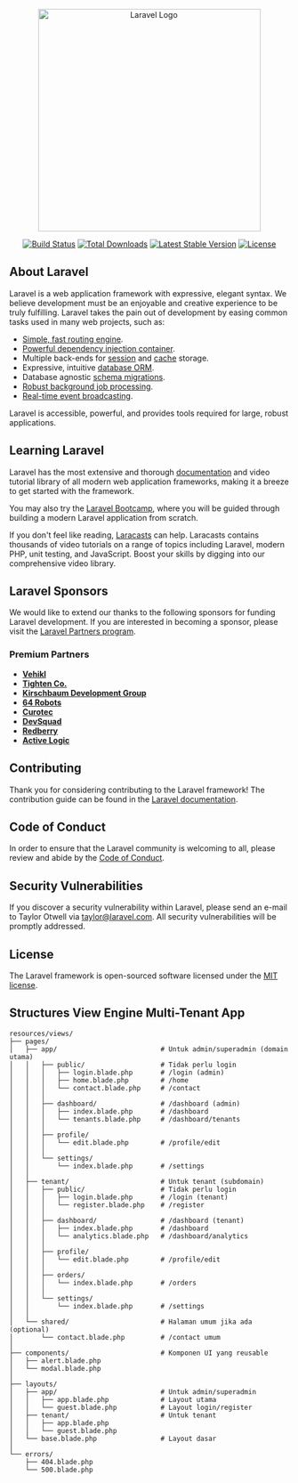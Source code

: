<p align="center"><a href="https://laravel.com" target="_blank"><img src="https://raw.githubusercontent.com/laravel/art/master/logo-lockup/5%20SVG/2%20CMYK/1%20Full%20Color/laravel-logolockup-cmyk-red.svg" width="400" alt="Laravel Logo"></a></p>

<p align="center">
<a href="https://github.com/laravel/framework/actions"><img src="https://github.com/laravel/framework/workflows/tests/badge.svg" alt="Build Status"></a>
<a href="https://packagist.org/packages/laravel/framework"><img src="https://img.shields.io/packagist/dt/laravel/framework" alt="Total Downloads"></a>
<a href="https://packagist.org/packages/laravel/framework"><img src="https://img.shields.io/packagist/v/laravel/framework" alt="Latest Stable Version"></a>
<a href="https://packagist.org/packages/laravel/framework"><img src="https://img.shields.io/packagist/l/laravel/framework" alt="License"></a>
</p>

## About Laravel

Laravel is a web application framework with expressive, elegant syntax. We believe development must be an enjoyable and creative experience to be truly fulfilling. Laravel takes the pain out of development by easing common tasks used in many web projects, such as:

- [Simple, fast routing engine](https://laravel.com/docs/routing).
- [Powerful dependency injection container](https://laravel.com/docs/container).
- Multiple back-ends for [session](https://laravel.com/docs/session) and [cache](https://laravel.com/docs/cache) storage.
- Expressive, intuitive [database ORM](https://laravel.com/docs/eloquent).
- Database agnostic [schema migrations](https://laravel.com/docs/migrations).
- [Robust background job processing](https://laravel.com/docs/queues).
- [Real-time event broadcasting](https://laravel.com/docs/broadcasting).

Laravel is accessible, powerful, and provides tools required for large, robust applications.

## Learning Laravel

Laravel has the most extensive and thorough [documentation](https://laravel.com/docs) and video tutorial library of all modern web application frameworks, making it a breeze to get started with the framework.

You may also try the [Laravel Bootcamp](https://bootcamp.laravel.com), where you will be guided through building a modern Laravel application from scratch.

If you don't feel like reading, [Laracasts](https://laracasts.com) can help. Laracasts contains thousands of video tutorials on a range of topics including Laravel, modern PHP, unit testing, and JavaScript. Boost your skills by digging into our comprehensive video library.

## Laravel Sponsors

We would like to extend our thanks to the following sponsors for funding Laravel development. If you are interested in becoming a sponsor, please visit the [Laravel Partners program](https://partners.laravel.com).

### Premium Partners

- **[Vehikl](https://vehikl.com)**
- **[Tighten Co.](https://tighten.co)**
- **[Kirschbaum Development Group](https://kirschbaumdevelopment.com)**
- **[64 Robots](https://64robots.com)**
- **[Curotec](https://www.curotec.com/services/technologies/laravel)**
- **[DevSquad](https://devsquad.com/hire-laravel-developers)**
- **[Redberry](https://redberry.international/laravel-development)**
- **[Active Logic](https://activelogic.com)**

## Contributing

Thank you for considering contributing to the Laravel framework! The contribution guide can be found in the [Laravel documentation](https://laravel.com/docs/contributions).

## Code of Conduct

In order to ensure that the Laravel community is welcoming to all, please review and abide by the [Code of Conduct](https://laravel.com/docs/contributions#code-of-conduct).

## Security Vulnerabilities

If you discover a security vulnerability within Laravel, please send an e-mail to Taylor Otwell via [taylor@laravel.com](mailto:taylor@laravel.com). All security vulnerabilities will be promptly addressed.

## License

The Laravel framework is open-sourced software licensed under the [MIT license](https://opensource.org/licenses/MIT).

## Structures View Engine Multi-Tenant App

```
resources/views/
├── pages/
│   ├── app/                          # Untuk admin/superadmin (domain utama)
│   │   ├── public/                   # Tidak perlu login
│   │   │   ├── login.blade.php       # /login (admin)
│   │   │   ├── home.blade.php        # /home
│   │   │   └── contact.blade.php     # /contact
│   │   │
│   │   ├── dashboard/                # /dashboard (admin)
│   │   │   ├── index.blade.php       # /dashboard
│   │   │   └── tenants.blade.php     # /dashboard/tenants
│   │   │
│   │   ├── profile/
│   │   │   └── edit.blade.php        # /profile/edit
│   │   │
│   │   └── settings/
│   │       └── index.blade.php       # /settings
│   │
│   ├── tenant/                       # Untuk tenant (subdomain)
│   │   ├── public/                   # Tidak perlu login
│   │   │   ├── login.blade.php       # /login (tenant)
│   │   │   └── register.blade.php    # /register
│   │   │
│   │   ├── dashboard/                # /dashboard (tenant)
│   │   │   ├── index.blade.php       # /dashboard
│   │   │   └── analytics.blade.php   # /dashboard/analytics
│   │   │
│   │   ├── profile/
│   │   │   └── edit.blade.php        # /profile/edit
│   │   │
│   │   ├── orders/
│   │   │   └── index.blade.php       # /orders
│   │   │
│   │   └── settings/
│   │       └── index.blade.php       # /settings
│   │
│   └── shared/                       # Halaman umum jika ada (optional)
│       └── contact.blade.php         # /contact umum
│
├── components/                       # Komponen UI yang reusable
│   ├── alert.blade.php
│   └── modal.blade.php
│
├── layouts/
│   ├── app/                          # Untuk admin/superadmin
│   │   ├── app.blade.php             # Layout utama
│   │   └── guest.blade.php           # Layout login/register
│   ├── tenant/                       # Untuk tenant
│   │   ├── app.blade.php
│   │   └── guest.blade.php
│   └── base.blade.php                # Layout dasar
│
└── errors/
    ├── 404.blade.php
    └── 500.blade.php


```
